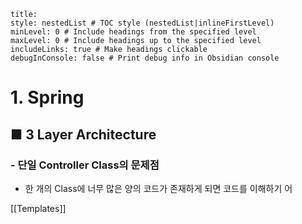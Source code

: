 ```table-of-contents
title: 
style: nestedList # TOC style (nestedList|inlineFirstLevel)
minLevel: 0 # Include headings from the specified level
maxLevel: 0 # Include headings up to the specified level
includeLinks: true # Make headings clickable
debugInConsole: false # Print debug info in Obsidian console
```

# 1. Spring
## ■ 3 Layer Architecture

### - 단일 Controller Class의 문제점
- 한 개의 Class에 너무 많은 양의 코드가 존재하게 되면 코드를 이해하기 어






[[Templates]]
